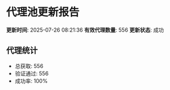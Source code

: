 # 代理池更新报告

**更新时间**: 2025-07-26 08:21:36
**有效代理数量**: 556
**更新状态**:  成功

## 代理统计
- 总获取: 556
- 验证通过: 556
- 成功率: 100%
